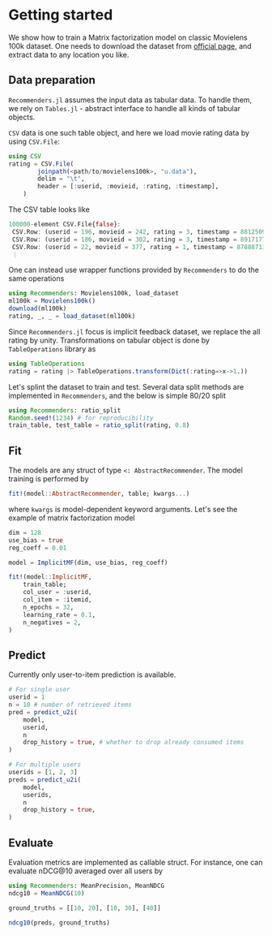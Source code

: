 # Getting started

We show how to train a Matrix factorization model on classic Movielens 100k dataset.
One needs to download the dataset from [official page](https://grouplens.org/datasets/movielens/100k/), and extract  data to any location you like.
## Data preparation
`Recommenders.jl` assumes the input data as tabular data.
To handle them, we rely on `Tables.jl` - abstract interface to handle all kinds of tabular objects.

`CSV` data is one such table object, and here we load movie rating data by using `CSV.File`:

```julia
using CSV
rating = CSV.File(
        joinpath(<path/to/movielens100k>, "u.data"),
        delim = "\t",
        header = [:userid, :movieid, :rating, :timestamp],
    )
```
The CSV table looks like
```julia
100000-element CSV.File{false}:
 CSV.Row: (userid = 196, movieid = 242, rating = 3, timestamp = 881250949)
 CSV.Row: (userid = 186, movieid = 302, rating = 3, timestamp = 891717742)
 CSV.Row: (userid = 22, movieid = 377, rating = 1, timestamp = 878887116)
 ⋮
```
One can instead use wrapper functions provided by `Recommenders` to do the same operations
```julia
using Recommenders: Movielens100k, load_dataset
ml100k = Movielens100k()
download(ml100k)
rating, _, _ = load_dataset(ml100k)
```

Since `Recommenders.jl` focus is implicit feedback dataset, we replace the all rating by unity.
Transformations on tabular object is done by `TableOperations` library as
```julia
using TableOperations
rating = rating |> TableOperations.transform(Dict(:rating=>x->1.))
```

Let's splint the dataset to train and test. Several data split methods are implemented in `Recommenders`, and the below is simple 80/20 split
```julia
using Recommenders: ratio_split
Random.seed!(1234) # for reproducibility
train_table, test_table = ratio_split(rating, 0.8)
```

## Fit
The models are any struct of type `<: AbstractRecommender`. The model training is performed by
```julia
fit!(model::AbstractRecommender, table; kwargs...)
```
where `kwargs` is model-dependent keyword arguments. Let's see the example of matrix factorization model
```julia
dim = 128
use_bias = true
reg_coeff = 0.01

model = ImplicitMF(dim, use_bias, reg_coeff)

fit!(model::ImplicitMF,
    train_table;
    col_user = :userid,
    col_item = :itemid,
    n_epochs = 32,
    learning_rate = 0.1,
    n_negatives = 2,
)
```

## Predict
Currently only user-to-item prediction is available.
```julia
# For single user
userid = 1
n = 10 # number of retrieved items
pred = predict_u2i(
    model,
    userid,
    n
    drop_history = true, # whether to drop already consumed items
)

# For multiple users
userids = [1, 2, 3]
preds = predict_u2i(
    model,
    userids,
    n
    drop_history = true,
)
```

## Evaluate
Evaluation metrics are implemented as callable struct.
For instance, one can evaluate nDCG@10 averaged over all users by
```julia
using Recommenders: MeanPrecision, MeanNDCG
ndcg10 = MeanNDCG(10)

ground_truths = [[10, 20], [10, 30], [40]]

ndcg10(preds, ground_truths)
```